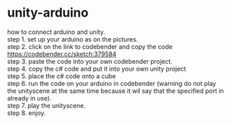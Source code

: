 # unity-arduino
how to connect arduino and unity. <br>
step 1. set up your arduino as on the pictures. <br>
step 2. click on the link to codebender and copy the code https://codebender.cc/sketch:379584 <br>
step 3. paste the code into your own codebender project. <br>
step 4. copy the c# code and put it into your own unity project <br>
step 5. place the c# code onto a cube <br>
step 6. run the code on your arduino in codebender (warning do not play the unityscene at the same time because it wil say that the specified port in already in use). <br>
step 7. play the unityscene. <br>
step 8. enjoy. <br>
